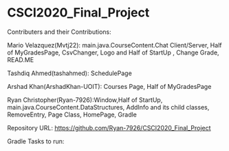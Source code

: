 # CSCI2020_Final_Project

Contributers and their Contributions:

Mario Velazquez(Mvtj22): main.java.CourseContent.Chat Client/Server, Half of MyGradesPage, CsvChanger, Logo and Half of StartUp , Change Grade, READ.ME

Tashdiq Ahmed(tashahmed): SchedulePage

Arshad Khan(ArshadKhan-UOIT): Courses Page, Half of MyGradesPage

Ryan Christopher(Ryan-7926):Window,Half of StartUp, main.java.CourseContent.DataStructures, AddInfo and its child classes, RemoveEntry, Page Class, HomePage, Gradle

Repository URL: https://github.com/Ryan-7926/CSCI2020_Final_Project

Gradle Tasks to run:
